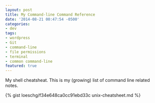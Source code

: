 ```yaml
---
layout: post
title: My Command-line Command Reference
date: '2014-08-21 00:47:54 -0500'
categories:
- dev
tags:
- wordpress
- Git
- command-line
- file permissions
- terminal
- common command-line
featured: true
---
```


My shell cheatsheat. This is my (growing) list of command line related notes.

<!--more-->

{% gist loeschg/f34e648ca0cc91ebd33c unix-cheatsheet.md %}

<!--
status: publish
published: true
author:
  display_name: Greg Loesch
  login: greg
  email: loesch.greg@gmail.com
  url: http://gregloesch.com
author_login: greg
author_email: loesch.greg@gmail.com
author_url: http://gregloesch.com
wordpress_id: 880
wordpress_url: http://gregloesch.com/?p=880
date_gmt: '2012-12-27 15:58:54 -0500'
comments: []
-->
